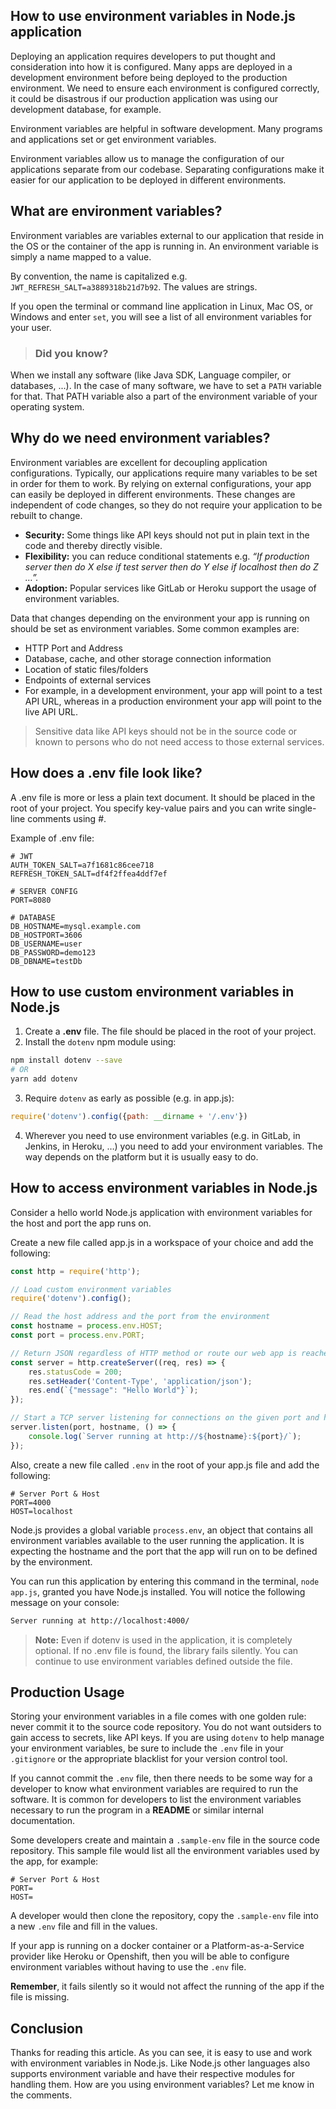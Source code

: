 ## How to use environment variables in Node.js application

Deploying an application requires developers to put thought and consideration into how it is configured. Many apps are deployed in a development environment before being deployed to the production environment. We need to ensure each environment is configured correctly, it could be disastrous if our production application was using our development database, for example.

Environment variables are helpful in software development. Many programs and applications set or get environment variables.

Environment variables allow us to manage the configuration of our applications separate from our codebase. Separating configurations make it easier for our application to be deployed in different environments.

## What are environment variables?
Environment variables are variables external to our application that reside in the OS or the container of the app is running in. An environment variable is simply a name mapped to a value.

By convention, the name is capitalized e.g. `JWT_REFRESH_SALT=a3889318b21d7b92`. The values are strings.

If you open the terminal or command line application in Linux, Mac OS, or Windows and enter `set`, you will see a list of all environment variables for your user.


> ### Did you know?
When we install any software (like Java SDK, Language compiler, or databases, ...). In the case of many software, we have to set a `PATH` variable for that. That PATH variable also a part of the environment variable of your operating system.

## Why do we need environment variables?
Environment variables are excellent for decoupling application configurations. Typically, our applications require many variables to be set in order for them to work. By relying on external configurations, your app can easily be deployed in different environments. These changes are independent of code changes, so they do not require your application to be rebuilt to change.
- **Security:** Some things like API keys should not put in plain text in the code and thereby directly visible.
- **Flexibility:** you can reduce conditional statements e.g. *“If production server then do X else if test server then do Y else if localhost then do Z …”.*
- **Adoption:** Popular services like GitLab or Heroku support the usage of environment variables.

Data that changes depending on the environment your app is running on should be set as environment variables. Some common examples are:
- HTTP Port and Address
- Database, cache, and other storage connection information
- Location of static files/folders
- Endpoints of external services
 - For example, in a development environment, your app will point to a test API URL, whereas in a production environment your app will point to the live API URL.

> Sensitive data like API keys should not be in the source code or known to persons who do not need access to those external services.

## How does a .env file look like?
A .env file is more or less a plain text document. It should be placed in the root of your project. You specify key-value pairs and you can write single-line comments using #.

Example of .env file:
```env
# JWT
AUTH_TOKEN_SALT=a7f1681c86cee718
REFRESH_TOKEN_SALT=df4f2ffea4ddf7ef

# SERVER CONFIG
PORT=8080

# DATABASE
DB_HOSTNAME=mysql.example.com
DB_HOSTPORT=3606
DB_USERNAME=user
DB_PASSWORD=demo123
DB_DBNAME=testDb
```

## How to use custom environment variables in Node.js

1. Create a **.env** file. The file should be placed in the root of your project.
2. Install the `dotenv` npm module using:
```sh
npm install dotenv --save
# OR
yarn add dotenv
```
3. Require `dotenv` as early as possible (e.g. in app.js):
```javascript
require('dotenv').config({path: __dirname + '/.env'})
```
4. Wherever you need to use environment variables (e.g. in GitLab, in Jenkins, in Heroku, …) you need to add your environment variables. The way depends on the platform but it is usually easy to do.

## How to access environment variables in Node.js
Consider a hello world Node.js application with environment variables for the host and port the app runs on.

Create a new file called app.js in a workspace of your choice and add the following:
```javascript
const http = require('http');

// Load custom environment variables
require('dotenv').config();

// Read the host address and the port from the environment
const hostname = process.env.HOST;
const port = process.env.PORT;

// Return JSON regardless of HTTP method or route our web app is reached by
const server = http.createServer((req, res) => {
    res.statusCode = 200;
    res.setHeader('Content-Type', 'application/json');
    res.end(`{"message": "Hello World"}`);
});

// Start a TCP server listening for connections on the given port and host
server.listen(port, hostname, () => {
    console.log(`Server running at http://${hostname}:${port}/`);
});
```
Also, create a new file called `.env` in the root of your app.js file and add the following:
```env
# Server Port & Host
PORT=4000
HOST=localhost
```

Node.js provides a global variable `process.env`, an object that contains all environment variables available to the user running the application. It is expecting the hostname and the port that the app will run on to be defined by the environment.

You can run this application by entering this command in the terminal, `node app.js`, granted you have Node.js installed. You will notice the following message on your console:
```bash
Server running at http://localhost:4000/
```

> **Note:** Even if dotenv is used in the application, it is completely optional. If no .env file is found, the library fails silently. You can continue to use environment variables defined outside the file.

## Production Usage
Storing your environment variables in a file comes with one golden rule: never commit it to the source code repository. You do not want outsiders to gain access to secrets, like API keys. If you are using `dotenv` to help manage your environment variables, be sure to include the `.env` file in your `.gitignore` or the appropriate blacklist for your version control tool.

If you cannot commit the `.env` file, then there needs to be some way for a developer to know what environment variables are required to run the software. It is common for developers to list the environment variables necessary to run the program in a **README** or similar internal documentation.

Some developers create and maintain a `.sample-env` file in the source code repository. This sample file would list all the environment variables used by the app, for example:
```env
# Server Port & Host
PORT=
HOST=
```
A developer would then clone the repository, copy the `.sample-env` file into a new `.env` file and fill in the values.

If your app is running on a docker container or a Platform-as-a-Service provider like Heroku or Openshift, then you will be able to configure environment variables without having to use the `.env` file.

**Remember**, it fails silently so it would not affect the running of the app if the file is missing.

## Conclusion
Thanks for reading this article. As you can see, it is easy to use and work with environment variables in Node.js. Like Node.js other languages also supports environment variable and have their respective modules for handling them. How are you using environment variables? Let me know in the comments.